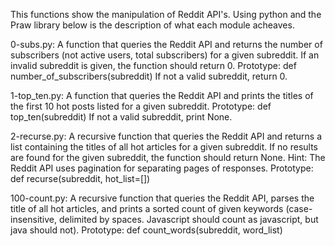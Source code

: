 This functions show the manipulation of Reddit API's.
Using python and the Praw library
below is the description of what each module acheaves.

0-subs.py:
A function that queries the Reddit API and returns the number of subscribers
(not active users, total subscribers) for a given subreddit.
If an invalid subreddit is given, the function should return 0.
Prototype: def number_of_subscribers(subreddit)
If not a valid subreddit, return 0.

1-top_ten.py:
A function that queries the Reddit API and prints the titles
of the first 10 hot posts listed for a given subreddit.
Prototype: def top_ten(subreddit)
If not a valid subreddit, print None.

2-recurse.py:
A recursive function that queries the Reddit API and returns a list containing
 the titles of all hot articles for a given subreddit. If no results are found
  for the given subreddit, the function should return None.
Hint: The Reddit API uses pagination for separating pages of responses.
Prototype: def recurse(subreddit, hot_list=[])

100-count.py:
A recursive function that queries the Reddit API, parses the title of all hot articles,
and prints a sorted count of given keywords (case-insensitive, delimited by spaces.
Javascript should count as javascript, but java should not).
Prototype: def count_words(subreddit, word_list)
